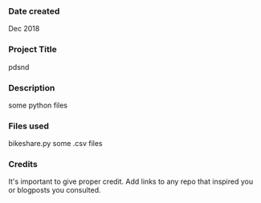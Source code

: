 ### Date created
Dec 2018

### Project Title
pdsnd

### Description
some python files

### Files used
bikeshare.py
some .csv files

### Credits
It's important to give proper credit. Add links to any repo that inspired you or blogposts you consulted.
